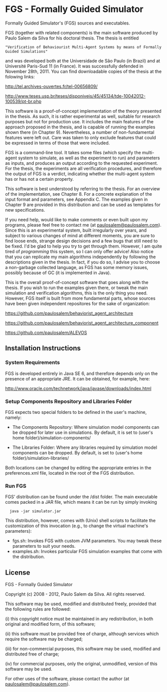 FGS - Formally Guided Simulator
===============================================================================

Formally Guided Simulator's (FGS) sources and executables. 

FGS (together with related components) is the main software produced by Paulo Salem da Silva for his doctoral thesis. The thesis is entitled

    "Verification of Behaviourist Multi-Agent Systems by means of Formally Guided Simulations"
  
and was developed both at the Universidade de São Paulo (in Brazil) and at Université Paris-Sud 11 (in France). It was successfully defended in November 28th, 2011. You can find downloadable copies of the thesis at the folowing links:

  
  http://tel.archives-ouvertes.fr/tel-00656809/
  
  http://www.teses.usp.br/teses/disponiveis/45/45134/tde-10042012-100539/pt-br.php


This software is a proof-of-concept implementation of the theory presented in the thesis. As such, it is rather experimental as well, suitable for research purposes but not for production use. It includes the main features of the approach proposed in the thesis, and is capable of running the examples shown there (in Chapter 9). Nevertheless, a number of non-fundamental features were left out. Care was taken to only exclude features that could be expressed in terms of those that were included.

FGS is a command-line tool. It takes some files (which specify the multi-agent system to simulate, as well as the experiment to run) and parameters as inputs, and produces an output according to the requested experiment. For the thesis, the experiments are all verification procedures, and therefore the output of FGS is a verdict, indicating whether the multi-agent system has or has not
a certain property. 

This software is best understood by referring to the thesis. For an overview of the implementation, see Chapter 8. For a concrete explanation of the input format and parameters, see Appendix C. The examples given in Chapter 9 are provided in this distribution and can be used as templates for new specifications.

If you need help, would like to make comments or even built upon my programs, please feel free to contact me (at paulosalem@paulosalem.com). Since this is an experimental system, built irregularly over years, and subject to various changes of mind at different moments, you are sure to find loose ends, strange design decisions and a few bugs that still need to be fixed. I'd be glad to help you try to get through them. However, I am quite tired of _programming_ this system, so I can only offer advice! Also notice that you can replicate my main algorithms independently by following the descriptions given in the thesis. In fact, if you do so, I advise you to choose a non-garbage collected language, as FGS has some memory issues, possibly because of GC (it is implemented in Java).

This is the overall proof-of-concept software that goes along with the thesis. If you wish to run the examples given there, or tweak the main simulation and verification algorithms, this is the only thing you need. However, FGS itself is built from more fundamental parts, whose sources have been given independent repositores for the sake of organization:

  https://github.com/paulosalem/behaviorist_agent_architecture
  
  https://github.com/paulosalem/behaviorist_agent_architecture_component
  
  https://github.com/paulosalem/ALEVOS




Installation Instructions
-------------------------------------------------------------------------------


### System Requirements ###


FGS is developed entirely in Java SE 6, and therefore depends only on the presence of an appropriate JRE. It can be obtained, for example, here:
  
  http://www.oracle.com/technetwork/java/javase/downloads/index.html
     


### Setup Components Repository and Libraries Folder ###


FGS expects two special folders to be defined in the user's machine, namely:
    
  * The Components Repository: Where simulation model components can be
    dropped for later use in simulations. By default, it is set to
    (user's home folder)/simulation-components/
        
  * The Libraries Folder: Where any libraries required by simulation
    model components can be dropped. By default, is set to
    (user's home folder)/simulation-libraries/
        

Both locations can be changed by editing the appropriate entries in the preferences.xml file, located in the root of the FGS distribution.



### Run FGS ###

FGS' distribution can be found under the /dist folder. The main executable comes packed in a JAR file, which means it can be run by simply invoking


  ```shell  
    java -jar simulator.jar
  ```
    
This distribution, however, comes with (Unix) shell scripts to facilitate the customization of this invocation (e.g., to change the virtual machine's  parameters):
  
  * fgs.sh: Invokes FGS with custom JVM parameters. You may tweak these parameters to suit your needs.
  * examples.sh: Invokes particular FGS simulation examples that come with the distribution.
  
  


License
-------------------------------------------------------------------------------

FGS - Formally Guided Simulator
 
Copyright (c) 2008 - 2012, Paulo Salem da Silva.
All rights reserved.
  
This software may be used, modified and distributed freely, provided that the 
following rules are followed:
  
  (i)   this copyright notice must be maintained in any redistribution, in both 
          original and modified form,  of this software;
          
  (ii)  this software must be provided free of charge, although services which 
          require the software may be charged;
          
  (iii) for non-commercial purposes, this software may be used, modified and 
          distributed free of charge;
          
  (iv)  for commercial purposes, only the original, unmodified, version of this 
          software may be used.
  
For other uses of the software, please contact the author (at paulosalem@paulosalem.com).
